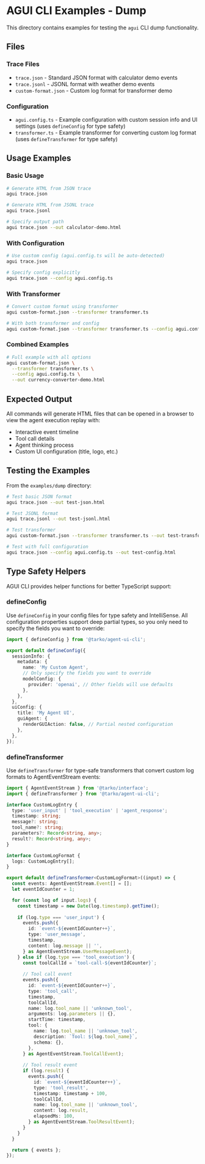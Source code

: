 # AGUI CLI Examples - Dump

This directory contains examples for testing the `agui` CLI dump functionality.

## Files

### Trace Files
- `trace.json` - Standard JSON format with calculator demo events
- `trace.jsonl` - JSONL format with weather demo events
- `custom-format.json` - Custom log format for transformer demo

### Configuration
- `agui.config.ts` - Example configuration with custom session info and UI settings (uses `defineConfig` for type safety)
- `transformer.ts` - Example transformer for converting custom log format (uses `defineTransformer` for type safety)

## Usage Examples

### Basic Usage
```bash
# Generate HTML from JSON trace
agui trace.json

# Generate HTML from JSONL trace
agui trace.jsonl

# Specify output path
agui trace.json --out calculator-demo.html
```

### With Configuration
```bash
# Use custom config (agui.config.ts will be auto-detected)
agui trace.json

# Specify config explicitly
agui trace.json --config agui.config.ts
```

### With Transformer
```bash
# Convert custom format using transformer
agui custom-format.json --transformer transformer.ts

# With both transformer and config
agui custom-format.json --transformer transformer.ts --config agui.config.ts
```

### Combined Examples
```bash
# Full example with all options
agui custom-format.json \
  --transformer transformer.ts \
  --config agui.config.ts \
  --out currency-converter-demo.html
```

## Expected Output

All commands will generate HTML files that can be opened in a browser to view the agent execution replay with:
- Interactive event timeline
- Tool call details
- Agent thinking process
- Custom UI configuration (title, logo, etc.)

## Testing the Examples

From the `examples/dump` directory:

```bash
# Test basic JSON format
agui trace.json --out test-json.html

# Test JSONL format
agui trace.jsonl --out test-jsonl.html

# Test transformer
agui custom-format.json --transformer transformer.ts --out test-transformer.html

# Test with full configuration
agui trace.json --config agui.config.ts --out test-config.html
```

## Type Safety Helpers

AGUI CLI provides helper functions for better TypeScript support:

### defineConfig
Use `defineConfig` in your config files for type safety and IntelliSense. All configuration properties support deep partial types, so you only need to specify the fields you want to override:

```typescript
import { defineConfig } from '@tarko/agent-ui-cli';

export default defineConfig({
  sessionInfo: {
    metadata: {
      name: 'My Custom Agent',
      // Only specify the fields you want to override
      modelConfig: {
        provider: 'openai', // Other fields will use defaults
      },
    },
  },
  uiConfig: {
    title: 'My Agent UI',
    guiAgent: {
      renderGUIAction: false, // Partial nested configuration
    },
  },
});
```

### defineTransformer
Use `defineTransformer` for type-safe transformers that convert custom log formats to AgentEventStream events:

```typescript
import { AgentEventStream } from '@tarko/interface';
import { defineTransformer } from '@tarko/agent-ui-cli';

interface CustomLogEntry {
  type: 'user_input' | 'tool_execution' | 'agent_response';
  timestamp: string;
  message?: string;
  tool_name?: string;
  parameters?: Record<string, any>;
  result?: Record<string, any>;
}

interface CustomLogFormat {
  logs: CustomLogEntry[];
}

export default defineTransformer<CustomLogFormat>((input) => {
  const events: AgentEventStream.Event[] = [];
  let eventIdCounter = 1;

  for (const log of input.logs) {
    const timestamp = new Date(log.timestamp).getTime();
    
    if (log.type === 'user_input') {
      events.push({
        id: `event-${eventIdCounter++}`,
        type: 'user_message',
        timestamp,
        content: log.message || '',
      } as AgentEventStream.UserMessageEvent);
    } else if (log.type === 'tool_execution') {
      const toolCallId = `tool-call-${eventIdCounter}`;
      
      // Tool call event
      events.push({
        id: `event-${eventIdCounter++}`,
        type: 'tool_call',
        timestamp,
        toolCallId,
        name: log.tool_name || 'unknown_tool',
        arguments: log.parameters || {},
        startTime: timestamp,
        tool: {
          name: log.tool_name || 'unknown_tool',
          description: `Tool: ${log.tool_name}`,
          schema: {},
        },
      } as AgentEventStream.ToolCallEvent);
      
      // Tool result event
      if (log.result) {
        events.push({
          id: `event-${eventIdCounter++}`,
          type: 'tool_result',
          timestamp: timestamp + 100,
          toolCallId,
          name: log.tool_name || 'unknown_tool',
          content: log.result,
          elapsedMs: 100,
        } as AgentEventStream.ToolResultEvent);
      }
    }
  }

  return { events };
});
```
